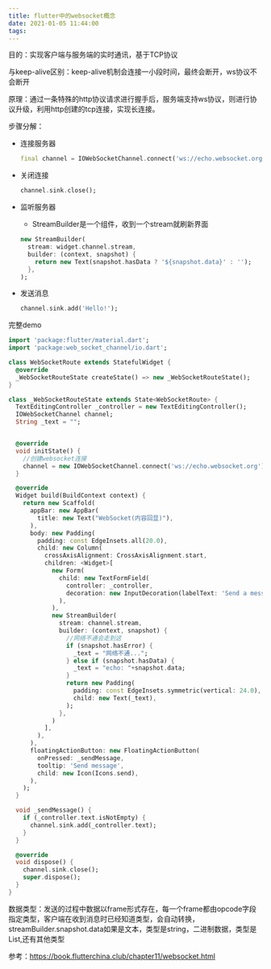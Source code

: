 ```yaml
---
title: flutter中的websocket概念
date: 2021-01-05 11:44:00
tags:
---
```


目的：实现客户端与服务端的实时通讯，基于TCP协议

与keep-alive区别：keep-alive机制会连接一小段时间，最终会断开，ws协议不会断开

原理：通过一条特殊的http协议请求进行握手后，服务端支持ws协议，则进行协议升级，利用http创建的tcp连接，实现长连接。

步骤分解：

- 连接服务器

  ```dart
  final channel = IOWebSocketChannel.connect('ws://echo.websocket.org');
  ```

  

- 关闭连接

  ```dart
  channel.sink.close();
  ```

  

- 监听服务器

  - StreamBuilder是一个组件，收到一个stream就刷新界面

  ```dart
  new StreamBuilder(
    stream: widget.channel.stream,
    builder: (context, snapshot) {
      return new Text(snapshot.hasData ? '${snapshot.data}' : '');
    },
  );
  ```

  

- 发送消息

  ```dart
  channel.sink.add('Hello!');
  ```

  

完整demo

```dart
import 'package:flutter/material.dart';
import 'package:web_socket_channel/io.dart';

class WebSocketRoute extends StatefulWidget {
  @override
  _WebSocketRouteState createState() => new _WebSocketRouteState();
}

class _WebSocketRouteState extends State<WebSocketRoute> {
  TextEditingController _controller = new TextEditingController();
  IOWebSocketChannel channel;
  String _text = "";


  @override
  void initState() {
    //创建websocket连接
    channel = new IOWebSocketChannel.connect('ws://echo.websocket.org');
  }

  @override
  Widget build(BuildContext context) {
    return new Scaffold(
      appBar: new AppBar(
        title: new Text("WebSocket(内容回显)"),
      ),
      body: new Padding(
        padding: const EdgeInsets.all(20.0),
        child: new Column(
          crossAxisAlignment: CrossAxisAlignment.start,
          children: <Widget>[
            new Form(
              child: new TextFormField(
                controller: _controller,
                decoration: new InputDecoration(labelText: 'Send a message'),
              ),
            ),
            new StreamBuilder(
              stream: channel.stream,
              builder: (context, snapshot) {
                //网络不通会走到这
                if (snapshot.hasError) {
                  _text = "网络不通...";
                } else if (snapshot.hasData) {
                  _text = "echo: "+snapshot.data;
                }
                return new Padding(
                  padding: const EdgeInsets.symmetric(vertical: 24.0),
                  child: new Text(_text),
                );
              },
            )
          ],
        ),
      ),
      floatingActionButton: new FloatingActionButton(
        onPressed: _sendMessage,
        tooltip: 'Send message',
        child: new Icon(Icons.send),
      ),
    );
  }

  void _sendMessage() {
    if (_controller.text.isNotEmpty) {
      channel.sink.add(_controller.text);
    }
  }

  @override
  void dispose() {
    channel.sink.close();
    super.dispose();
  }
}
```

数据类型：发送的过程中数据以frame形式存在，每一个frame都由opcode字段指定类型，客户端在收到消息时已经知道类型，会自动转换，streamBuilder.snapshot.data如果是文本，类型是string，二进制数据，类型是List<int>,还有其他类型



参考：https://book.flutterchina.club/chapter11/websocket.html
